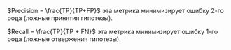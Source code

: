 $Precision = \frac{TP}{TP+FP}$ 
эта метрика минимизирует ошибку 2-го рода (ложные принятия гипотезы).

$Recall = \frac{TP}{TP + FN}$
эта метрика минимизирует ошибку 1-го рода (ложные отвержения гипотезы).
